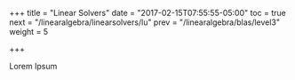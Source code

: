 +++
title = "Linear Solvers"
date = "2017-02-15T07:55:55-05:00"
toc = true
next = "/linearalgebra/linearsolvers/lu"
prev = "/linearalgebra/blas/level3"
weight = 5

+++

Lorem Ipsum
